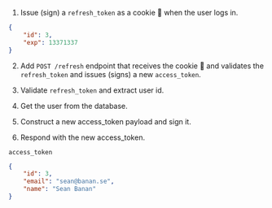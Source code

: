 1. Issue (sign) a `refresh_token` as a cookie 🍪 when the user logs in.
```json
{
	"id": 3,
	"exp": 13371337
}
```

2. Add `POST /refresh` endpoint that receives the cookie 🍪 and validates the `refresh_token` and issues (signs) a new `access_token`.

  1. Validate `refresh_token` and extract user id.
  2. Get the user from the database.
  3. Construct a new access_token payload and sign it.
  4. Respond with the new access_token.

`access_token`
```json
{
	"id": 3,
	"email": "sean@banan.se",
	"name": "Sean Banan"
}
```

